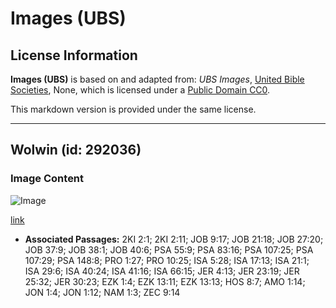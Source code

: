# Images (UBS)

## License Information

**Images (UBS)** is based on and adapted from: _UBS Images_, [United Bible Societies](https://unitedbiblesocieties.org/), None, which is licensed under a [Public Domain CC0](https://creativecommons.org/public-domain/cc0/).

This markdown version is provided under the same license.



--------------------------------

## Wolwin (id: 292036)

### Image Content

![Image](https://cdn.aquifer.bible/aquifer-content/resources/Media/WEB-0908_whirlwind.jpg)

[link](https://cdn.aquifer.bible/aquifer-content/resources/Media/WEB-0908_whirlwind.jpg)

* **Associated Passages:** 2KI 2:1; 2KI 2:11; JOB 9:17; JOB 21:18; JOB 27:20; JOB 37:9; JOB 38:1; JOB 40:6; PSA 55:9; PSA 83:16; PSA 107:25; PSA 107:29; PSA 148:8; PRO 1:27; PRO 10:25; ISA 5:28; ISA 17:13; ISA 21:1; ISA 29:6; ISA 40:24; ISA 41:16; ISA 66:15; JER 4:13; JER 23:19; JER 25:32; JER 30:23; EZK 1:4; EZK 13:11; EZK 13:13; HOS 8:7; AMO 1:14; JON 1:4; JON 1:12; NAM 1:3; ZEC 9:14

